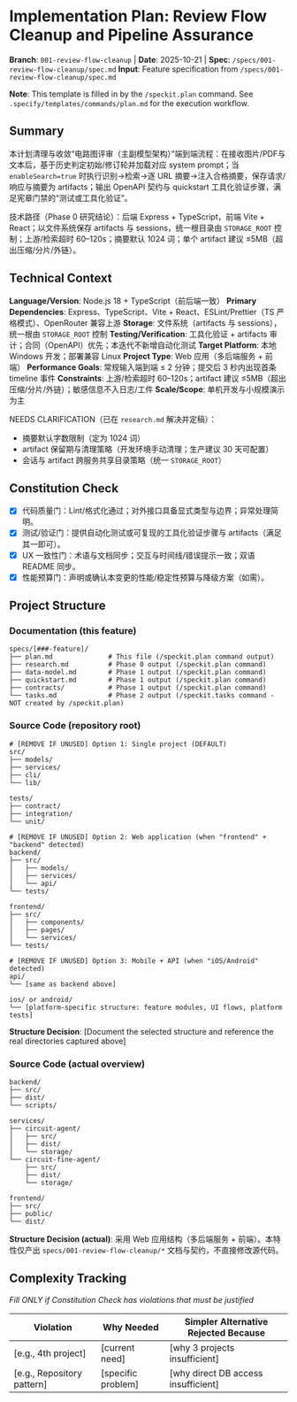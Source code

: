 # Implementation Plan: Review Flow Cleanup and Pipeline Assurance

**Branch**: `001-review-flow-cleanup` | **Date**: 2025-10-21 | **Spec**: `/specs/001-review-flow-cleanup/spec.md`
**Input**: Feature specification from `/specs/001-review-flow-cleanup/spec.md`

**Note**: This template is filled in by the `/speckit.plan` command. See `.specify/templates/commands/plan.md` for the execution workflow.

## Summary

本计划清理与收敛“电路图评审（主副模型架构）”端到端流程：在接收图片/PDF与文本后，基于历史判定初始/修订轮并加载对应 system prompt；当 `enableSearch=true` 时执行识别→检索→逐 URL 摘要→注入合格摘要，保存请求/响应与摘要为 artifacts；输出 OpenAPI 契约与 quickstart 工具化验证步骤，满足宪章门禁的“测试或工具化验证”。

技术路径（Phase 0 研究结论）：后端 Express + TypeScript，前端 Vite + React；以文件系统保存 artifacts 与 sessions，统一根目录由 `STORAGE_ROOT` 控制；上游/检索超时 60–120s；摘要默认 1024 词；单个 artifact 建议 ≤5MB（超出压缩/分片/外链）。

## Technical Context

<!--
  ACTION REQUIRED: Replace the content in this section with the technical details
  for the project. The structure here is presented in advisory capacity to guide
  the iteration process.
-->

**Language/Version**: Node.js 18 + TypeScript（前后端一致）
**Primary Dependencies**: Express、TypeScript、Vite + React、ESLint/Prettier（TS 严格模式）、OpenRouter 兼容上游
**Storage**: 文件系统（artifacts 与 sessions），统一根由 `STORAGE_ROOT` 控制
**Testing/Verification**: 工具化验证 + artifacts 审计；合同（OpenAPI）优先；本迭代不新增自动化测试
**Target Platform**: 本地 Windows 开发；部署兼容 Linux
**Project Type**: Web 应用（多后端服务 + 前端）
**Performance Goals**: 常规输入端到端 ≤ 2 分钟；提交后 3 秒内出现首条 timeline 事件
**Constraints**: 上游/检索超时 60–120s；artifact 建议 ≤5MB（超出压缩/分片/外链）；敏感信息不入日志/工件
**Scale/Scope**: 单机开发与小规模演示为主

NEEDS CLARIFICATION（已在 `research.md` 解决并定稿）：
- 摘要默认字数限制（定为 1024 词）
- artifact 保留期与清理策略（开发环境手动清理；生产建议 30 天可配置）
- 会话与 artifact 跨服务共享目录策略（统一 `STORAGE_ROOT`）

## Constitution Check

- [x] 代码质量门：Lint/格式化通过；对外接口具备显式类型与边界；异常处理简明。
- [x] 测试/验证门：提供自动化测试或可复现的工具化验证步骤与 artifacts（满足其一即可）。
- [x] UX 一致性门：术语与文档同步；交互与时间线/错误提示一致；双语 README 同步。
- [x] 性能预算门：声明或确认本变更的性能/稳定性预算与降级方案（如需）。

## Project Structure

### Documentation (this feature)

```
specs/[###-feature]/
├── plan.md              # This file (/speckit.plan command output)
├── research.md          # Phase 0 output (/speckit.plan command)
├── data-model.md        # Phase 1 output (/speckit.plan command)
├── quickstart.md        # Phase 1 output (/speckit.plan command)
├── contracts/           # Phase 1 output (/speckit.plan command)
└── tasks.md             # Phase 2 output (/speckit.tasks command - NOT created by /speckit.plan)
```

### Source Code (repository root)
<!--
  ACTION REQUIRED: Replace the placeholder tree below with the concrete layout
  for this feature. Delete unused options and expand the chosen structure with
  real paths (e.g., apps/admin, packages/something). The delivered plan must
  not include Option labels.
-->

```
# [REMOVE IF UNUSED] Option 1: Single project (DEFAULT)
src/
├── models/
├── services/
├── cli/
└── lib/

tests/
├── contract/
├── integration/
└── unit/

# [REMOVE IF UNUSED] Option 2: Web application (when "frontend" + "backend" detected)
backend/
├── src/
│   ├── models/
│   ├── services/
│   └── api/
└── tests/

frontend/
├── src/
│   ├── components/
│   ├── pages/
│   └── services/
└── tests/

# [REMOVE IF UNUSED] Option 3: Mobile + API (when "iOS/Android" detected)
api/
└── [same as backend above]

ios/ or android/
└── [platform-specific structure: feature modules, UI flows, platform tests]
```

**Structure Decision**: [Document the selected structure and reference the real
directories captured above]

### Source Code (actual overview)

```
backend/
├── src/
├── dist/
└── scripts/

services/
├── circuit-agent/
│   ├── src/
│   ├── dist/
│   └── storage/
└── circuit-fine-agent/
    ├── src/
    ├── dist/
    └── storage/

frontend/
├── src/
├── public/
└── dist/
```

**Structure Decision (actual)**: 采用 Web 应用结构（多后端服务 + 前端）。本特性仅产出 `specs/001-review-flow-cleanup/*` 文档与契约，不直接修改源代码。

## Complexity Tracking

*Fill ONLY if Constitution Check has violations that must be justified*

| Violation | Why Needed | Simpler Alternative Rejected Because |
|-----------|------------|-------------------------------------|
| [e.g., 4th project] | [current need] | [why 3 projects insufficient] |
| [e.g., Repository pattern] | [specific problem] | [why direct DB access insufficient] |

